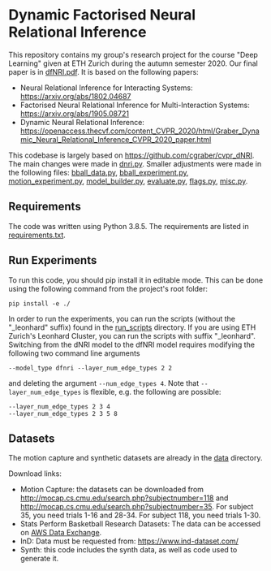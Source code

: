 # Dynamic Factorised Neural Relational Inference
This repository contains my group's research project for the course "Deep Learning" given at ETH Zurich during the autumn semester 2020. Our final paper is in [dfNRI.pdf](dfNRI.pdf). It is based on the following papers:
- Neural Relational Inference for Interacting Systems: https://arxiv.org/abs/1802.04687
- Factorised Neural Relational Inference for Multi-Interaction Systems: https://arxiv.org/abs/1905.08721
- Dynamic Neural Relational Inference: https://openaccess.thecvf.com/content_CVPR_2020/html/Graber_Dynamic_Neural_Relational_Inference_CVPR_2020_paper.html

This codebase is largely based on https://github.com/cgraber/cvpr_dNRI. The main changes were made in [dnri.py](dnri/models/dnri.py). Smaller adjustments were made in the following files: [bball_data.py](dnri/datasets/bball_data.py), [bball_experiment.py](dnri/experiments/bball_experiment.py), [motion_experiment.py](dnri/experiments/motion_experiment.py), [model_builder.py](dnri/models/model_builder.py), [evaluate.py](dnri/training/evaluate.py), [flags.py](dnri/utils/flags.py), [misc.py](dnri/utils/misc.py).

## Requirements
The code was written using Python 3.8.5. The requirements are listed in [requirements.txt](requirements.txt).

## Run Experiments
To run this code, you should pip install it in editable mode. This can be done using the following command from the project's root folder: 

```
pip install -e ./
```

In order to run the experiments, you can run the scripts (without the "_leonhard" suffix) found in the [run_scripts](run_scripts/) directory. If you are using ETH Zurich's Leonhard Cluster, you can run the scripts with suffix "_leonhard". Switching from the dNRI model to the dfNRI model requires modifying the following two command line arguments

```
--model_type dfnri --layer_num_edge_types 2 2
```

and deleting the argument `--num_edge_types 4`. Note that `--layer_num_edge_types` is flexible, e.g. the following are possible:
```
--layer_num_edge_types 2 3 4
--layer_num_edge_types 2 3 5 8
```

## Datasets
The motion capture and synthetic datasets are already in the [data](data/) directory.

Download links:
- Motion Capture: the datasets can be downloaded from http://mocap.cs.cmu.edu/search.php?subjectnumber=118 
  and http://mocap.cs.cmu.edu/search.php?subjectnumber=35. For subject 35, you need trials 1-16 and 28-34. For subject 118, you need trials 1-30.
- Stats Perform Basketball Research Datasets: The data can be accessed on [AWS Data Exchange](https://aws.amazon.com/marketplace/pp/prodview-7kigo63d3iln2?qid=1606330770194&sr=0-1&ref_=srh_res_product_title#offers).
- InD: Data must be requested from: https://www.ind-dataset.com/
- Synth: this code includes the synth data, as well as code used to generate it.

